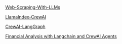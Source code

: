 [Web-Scraping-With-LLMs](https://github.com/Tech-Watt/Web-Scraping-With-LLMs-/blob/main/main.py)

[LlamaIndex-CrewAI](https://www.fahdmirza.com/2024/06/create-rag-agents-with-crew-ai-and.html) 

[CrewAI-LangGraph](https://github.com/joaomdmoura/crewAI-examples/tree/main/CrewAI-LangGraph)

[Financial Analysis with Langchain and CrewAI Agents](https://huggingface.co/blog/herooooooooo/financial-analysis-with-langchain-and-crewai)

